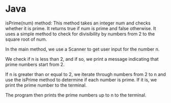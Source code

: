 # Java

isPrime(num) method: This method takes an integer num and checks whether it is prime.
It returns true if num is prime and false otherwise. It uses a simple method to check for divisibility by numbers from 2 to the square root of num.

In the main method, we use a Scanner to get user input for the number n.

We check if n is less than 2, and if so, we print a message indicating that prime numbers start from 2.

If n is greater than or equal to 2, we iterate through numbers from 2 to n and use the isPrime method to 
determine if each number is prime. If it is, we print the prime number to the terminal.

The program then prints the prime numbers up to n to the terminal.
